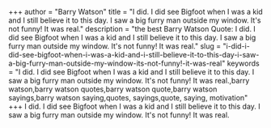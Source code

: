 +++
author = "Barry Watson"
title = "I did. I did see Bigfoot when I was a kid and I still believe it to this day. I saw a big furry man outside my window. It's not funny! It was real."
description = "the best Barry Watson Quote: I did. I did see Bigfoot when I was a kid and I still believe it to this day. I saw a big furry man outside my window. It's not funny! It was real."
slug = "i-did-i-did-see-bigfoot-when-i-was-a-kid-and-i-still-believe-it-to-this-day-i-saw-a-big-furry-man-outside-my-window-its-not-funny!-it-was-real"
keywords = "I did. I did see Bigfoot when I was a kid and I still believe it to this day. I saw a big furry man outside my window. It's not funny! It was real.,barry watson,barry watson quotes,barry watson quote,barry watson sayings,barry watson saying,quotes, sayings,quote, saying, motivation"
+++
I did. I did see Bigfoot when I was a kid and I still believe it to this day. I saw a big furry man outside my window. It's not funny! It was real.
